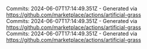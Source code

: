 Commits: 2024-06-07T17:14:49.351Z - Generated via https://github.com/marketplace/actions/artificial-grass
<br>
Commits: 2024-06-07T17:14:49.351Z - Generated via https://github.com/marketplace/actions/artificial-grass
<br>
Commits: 2024-06-07T17:14:49.351Z - Generated via https://github.com/marketplace/actions/artificial-grass
<br>
